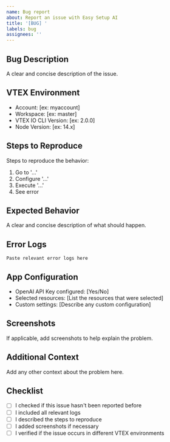 ```yaml
---
name: Bug report
about: Report an issue with Easy Setup AI
title: '[BUG] '
labels: bug
assignees: ''
---
```


## Bug Description
A clear and concise description of the issue.

## VTEX Environment
- Account: [ex: myaccount]
- Workspace: [ex: master]
- VTEX IO CLI Version: [ex: 2.0.0]
- Node Version: [ex: 14.x]

## Steps to Reproduce
Steps to reproduce the behavior:

1. Go to '...'
2. Configure '...'
3. Execute '...'
4. See error

## Expected Behavior
A clear and concise description of what should happen.

## Error Logs
```
Paste relevant error logs here
```

## App Configuration
- OpenAI API Key configured: [Yes/No]
- Selected resources: [List the resources that were selected]
- Custom settings: [Describe any custom configuration]

## Screenshots
If applicable, add screenshots to help explain the problem.

## Additional Context
Add any other context about the problem here.

## Checklist
- [ ] I checked if this issue hasn't been reported before
- [ ] I included all relevant logs
- [ ] I described the steps to reproduce
- [ ] I added screenshots if necessary
- [ ] I verified if the issue occurs in different VTEX environments

